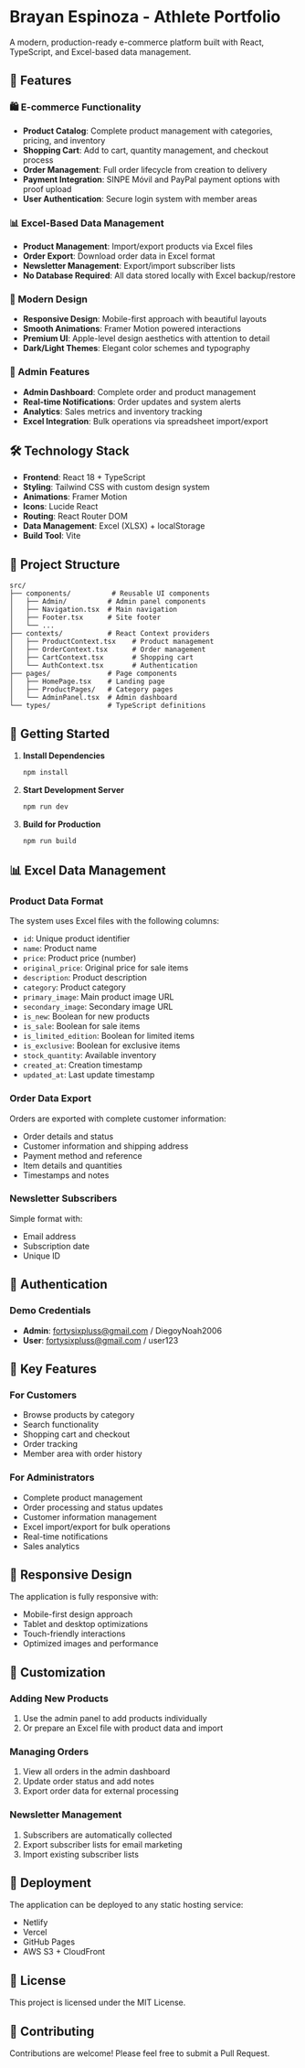 # Brayan Espinoza - Athlete Portfolio

A modern, production-ready e-commerce platform built with React, TypeScript, and Excel-based data management.

## 🚀 Features

### 🛍️ E-commerce Functionality
- **Product Catalog**: Complete product management with categories, pricing, and inventory
- **Shopping Cart**: Add to cart, quantity management, and checkout process
- **Order Management**: Full order lifecycle from creation to delivery
- **Payment Integration**: SINPE Móvil and PayPal payment options with proof upload
- **User Authentication**: Secure login system with member areas

### 📊 Excel-Based Data Management
- **Product Management**: Import/export products via Excel files
- **Order Export**: Download order data in Excel format
- **Newsletter Management**: Export/import subscriber lists
- **No Database Required**: All data stored locally with Excel backup/restore

### 🎨 Modern Design
- **Responsive Design**: Mobile-first approach with beautiful layouts
- **Smooth Animations**: Framer Motion powered interactions
- **Premium UI**: Apple-level design aesthetics with attention to detail
- **Dark/Light Themes**: Elegant color schemes and typography

### 🔧 Admin Features
- **Admin Dashboard**: Complete order and product management
- **Real-time Notifications**: Order updates and system alerts
- **Analytics**: Sales metrics and inventory tracking
- **Excel Integration**: Bulk operations via spreadsheet import/export

## 🛠️ Technology Stack

- **Frontend**: React 18 + TypeScript
- **Styling**: Tailwind CSS with custom design system
- **Animations**: Framer Motion
- **Icons**: Lucide React
- **Routing**: React Router DOM
- **Data Management**: Excel (XLSX) + localStorage
- **Build Tool**: Vite

## 📁 Project Structure

```
src/
├── components/          # Reusable UI components
│   ├── Admin/          # Admin panel components
│   ├── Navigation.tsx  # Main navigation
│   ├── Footer.tsx      # Site footer
│   └── ...
├── contexts/           # React Context providers
│   ├── ProductContext.tsx    # Product management
│   ├── OrderContext.tsx      # Order management
│   ├── CartContext.tsx       # Shopping cart
│   └── AuthContext.tsx       # Authentication
├── pages/              # Page components
│   ├── HomePage.tsx    # Landing page
│   ├── ProductPages/   # Category pages
│   └── AdminPanel.tsx  # Admin dashboard
└── types/              # TypeScript definitions
```

## 🚀 Getting Started

1. **Install Dependencies**
   ```bash
   npm install
   ```

2. **Start Development Server**
   ```bash
   npm run dev
   ```

3. **Build for Production**
   ```bash
   npm run build
   ```

## 📊 Excel Data Management

### Product Data Format
The system uses Excel files with the following columns:
- `id`: Unique product identifier
- `name`: Product name
- `price`: Product price (number)
- `original_price`: Original price for sale items
- `description`: Product description
- `category`: Product category
- `primary_image`: Main product image URL
- `secondary_image`: Secondary image URL
- `is_new`: Boolean for new products
- `is_sale`: Boolean for sale items
- `is_limited_edition`: Boolean for limited items
- `is_exclusive`: Boolean for exclusive items
- `stock_quantity`: Available inventory
- `created_at`: Creation timestamp
- `updated_at`: Last update timestamp

### Order Data Export
Orders are exported with complete customer information:
- Order details and status
- Customer information and shipping address
- Payment method and reference
- Item details and quantities
- Timestamps and notes

### Newsletter Subscribers
Simple format with:
- Email address
- Subscription date
- Unique ID

## 🔐 Authentication

### Demo Credentials
- **Admin**: fortysixpluss@gmail.com / DiegoyNoah2006
- **User**: fortysixpluss@gmail.com / user123

## 🎯 Key Features

### For Customers
- Browse products by category
- Search functionality
- Shopping cart and checkout
- Order tracking
- Member area with order history

### For Administrators
- Complete product management
- Order processing and status updates
- Customer information management
- Excel import/export for bulk operations
- Real-time notifications
- Sales analytics

## 📱 Responsive Design

The application is fully responsive with:
- Mobile-first design approach
- Tablet and desktop optimizations
- Touch-friendly interactions
- Optimized images and performance

## 🔧 Customization

### Adding New Products
1. Use the admin panel to add products individually
2. Or prepare an Excel file with product data and import

### Managing Orders
1. View all orders in the admin dashboard
2. Update order status and add notes
3. Export order data for external processing

### Newsletter Management
1. Subscribers are automatically collected
2. Export subscriber lists for email marketing
3. Import existing subscriber lists

## 🚀 Deployment

The application can be deployed to any static hosting service:
- Netlify
- Vercel
- GitHub Pages
- AWS S3 + CloudFront

## 📄 License

This project is licensed under the MIT License.

## 🤝 Contributing

Contributions are welcome! Please feel free to submit a Pull Request.